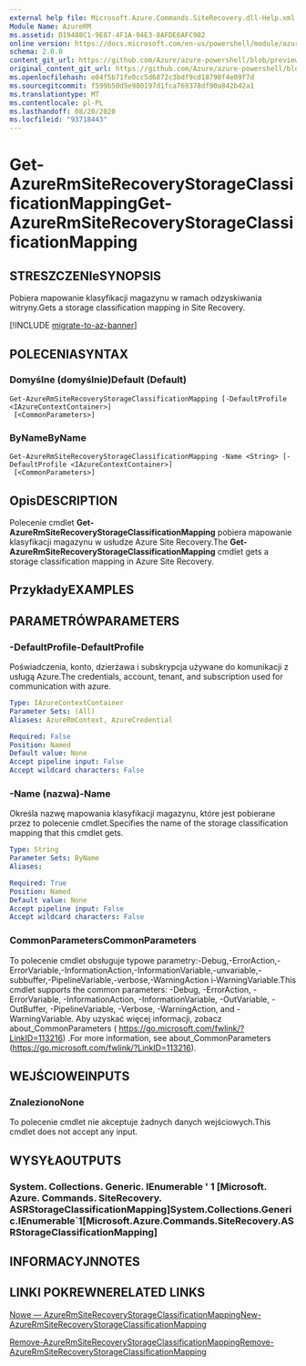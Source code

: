 ```yaml
---
external help file: Microsoft.Azure.Commands.SiteRecovery.dll-Help.xml
Module Name: AzureRM
ms.assetid: D19488C1-9E87-4F1A-94E3-8AFDE6AFC982
online version: https://docs.microsoft.com/en-us/powershell/module/azurerm.siterecovery/get-azurermsiterecoverystorageclassificationmapping
schema: 2.0.0
content_git_url: https://github.com/Azure/azure-powershell/blob/preview/src/ResourceManager/SiteRecovery/Commands.SiteRecovery/help/Get-AzureRmSiteRecoveryStorageClassificationMapping.md
original_content_git_url: https://github.com/Azure/azure-powershell/blob/preview/src/ResourceManager/SiteRecovery/Commands.SiteRecovery/help/Get-AzureRmSiteRecoveryStorageClassificationMapping.md
ms.openlocfilehash: e04f5b71fe0cc5d6872c3bdf9cd18790f4e09f7d
ms.sourcegitcommit: f599b50d5e980197d1fca769378df90a842b42a1
ms.translationtype: MT
ms.contentlocale: pl-PL
ms.lasthandoff: 08/20/2020
ms.locfileid: "93718443"
---
```

# <span data-ttu-id="f2a67-101">Get-AzureRmSiteRecoveryStorageClassificationMapping</span><span class="sxs-lookup"><span data-stu-id="f2a67-101">Get-AzureRmSiteRecoveryStorageClassificationMapping</span></span>

## <span data-ttu-id="f2a67-102">STRESZCZENIe</span><span class="sxs-lookup"><span data-stu-id="f2a67-102">SYNOPSIS</span></span>
<span data-ttu-id="f2a67-103">Pobiera mapowanie klasyfikacji magazynu w ramach odzyskiwania witryny.</span><span class="sxs-lookup"><span data-stu-id="f2a67-103">Gets a storage classification mapping in Site Recovery.</span></span>

[!INCLUDE [migrate-to-az-banner](../../includes/migrate-to-az-banner.md)]

## <span data-ttu-id="f2a67-104">POLECENIA</span><span class="sxs-lookup"><span data-stu-id="f2a67-104">SYNTAX</span></span>

### <span data-ttu-id="f2a67-105">Domyślne (domyślnie)</span><span class="sxs-lookup"><span data-stu-id="f2a67-105">Default (Default)</span></span>
```
Get-AzureRmSiteRecoveryStorageClassificationMapping [-DefaultProfile <IAzureContextContainer>]
 [<CommonParameters>]
```

### <span data-ttu-id="f2a67-106">ByName</span><span class="sxs-lookup"><span data-stu-id="f2a67-106">ByName</span></span>
```
Get-AzureRmSiteRecoveryStorageClassificationMapping -Name <String> [-DefaultProfile <IAzureContextContainer>]
 [<CommonParameters>]
```

## <span data-ttu-id="f2a67-107">Opis</span><span class="sxs-lookup"><span data-stu-id="f2a67-107">DESCRIPTION</span></span>
<span data-ttu-id="f2a67-108">Polecenie cmdlet **Get-AzureRmSiteRecoveryStorageClassificationMapping** pobiera mapowanie klasyfikacji magazynu w usłudze Azure Site Recovery.</span><span class="sxs-lookup"><span data-stu-id="f2a67-108">The **Get-AzureRmSiteRecoveryStorageClassificationMapping** cmdlet gets a storage classification mapping in Azure Site Recovery.</span></span>

## <span data-ttu-id="f2a67-109">Przykłady</span><span class="sxs-lookup"><span data-stu-id="f2a67-109">EXAMPLES</span></span>

## <span data-ttu-id="f2a67-110">PARAMETRÓW</span><span class="sxs-lookup"><span data-stu-id="f2a67-110">PARAMETERS</span></span>

### <span data-ttu-id="f2a67-111">-DefaultProfile</span><span class="sxs-lookup"><span data-stu-id="f2a67-111">-DefaultProfile</span></span>
<span data-ttu-id="f2a67-112">Poświadczenia, konto, dzierżawa i subskrypcja używane do komunikacji z usługą Azure.</span><span class="sxs-lookup"><span data-stu-id="f2a67-112">The credentials, account, tenant, and subscription used for communication with azure.</span></span>

```yaml
Type: IAzureContextContainer
Parameter Sets: (All)
Aliases: AzureRmContext, AzureCredential

Required: False
Position: Named
Default value: None
Accept pipeline input: False
Accept wildcard characters: False
```

### <span data-ttu-id="f2a67-113">-Name (nazwa)</span><span class="sxs-lookup"><span data-stu-id="f2a67-113">-Name</span></span>
<span data-ttu-id="f2a67-114">Określa nazwę mapowania klasyfikacji magazynu, które jest pobierane przez to polecenie cmdlet.</span><span class="sxs-lookup"><span data-stu-id="f2a67-114">Specifies the name of the storage classification mapping that this cmdlet gets.</span></span>

```yaml
Type: String
Parameter Sets: ByName
Aliases: 

Required: True
Position: Named
Default value: None
Accept pipeline input: False
Accept wildcard characters: False
```

### <span data-ttu-id="f2a67-115">CommonParameters</span><span class="sxs-lookup"><span data-stu-id="f2a67-115">CommonParameters</span></span>
<span data-ttu-id="f2a67-116">To polecenie cmdlet obsługuje typowe parametry:-Debug,-ErrorAction,-ErrorVariable,-InformationAction,-InformationVariable,-unvariable,-subbuffer,-PipelineVariable,-verbose,-WarningAction i-WarningVariable.</span><span class="sxs-lookup"><span data-stu-id="f2a67-116">This cmdlet supports the common parameters: -Debug, -ErrorAction, -ErrorVariable, -InformationAction, -InformationVariable, -OutVariable, -OutBuffer, -PipelineVariable, -Verbose, -WarningAction, and -WarningVariable.</span></span> <span data-ttu-id="f2a67-117">Aby uzyskać więcej informacji, zobacz about_CommonParameters ( https://go.microsoft.com/fwlink/?LinkID=113216) .</span><span class="sxs-lookup"><span data-stu-id="f2a67-117">For more information, see about_CommonParameters (https://go.microsoft.com/fwlink/?LinkID=113216).</span></span>

## <span data-ttu-id="f2a67-118">WEJŚCIOWE</span><span class="sxs-lookup"><span data-stu-id="f2a67-118">INPUTS</span></span>

### <span data-ttu-id="f2a67-119">Znaleziono</span><span class="sxs-lookup"><span data-stu-id="f2a67-119">None</span></span>
<span data-ttu-id="f2a67-120">To polecenie cmdlet nie akceptuje żadnych danych wejściowych.</span><span class="sxs-lookup"><span data-stu-id="f2a67-120">This cmdlet does not accept any input.</span></span>

## <span data-ttu-id="f2a67-121">WYSYŁA</span><span class="sxs-lookup"><span data-stu-id="f2a67-121">OUTPUTS</span></span>

### <span data-ttu-id="f2a67-122">System. Collections. Generic. IEnumerable ' 1 [Microsoft. Azure. Commands. SiteRecovery. ASRStorageClassificationMapping]</span><span class="sxs-lookup"><span data-stu-id="f2a67-122">System.Collections.Generic.IEnumerable\`1[Microsoft.Azure.Commands.SiteRecovery.ASRStorageClassificationMapping]</span></span>

## <span data-ttu-id="f2a67-123">INFORMACYJN</span><span class="sxs-lookup"><span data-stu-id="f2a67-123">NOTES</span></span>

## <span data-ttu-id="f2a67-124">LINKI POKREWNE</span><span class="sxs-lookup"><span data-stu-id="f2a67-124">RELATED LINKS</span></span>

[<span data-ttu-id="f2a67-125">Nowe — AzureRmSiteRecoveryStorageClassificationMapping</span><span class="sxs-lookup"><span data-stu-id="f2a67-125">New-AzureRmSiteRecoveryStorageClassificationMapping</span></span>](./New-AzureRmSiteRecoveryStorageClassificationMapping.md)

[<span data-ttu-id="f2a67-126">Remove-AzureRmSiteRecoveryStorageClassificationMapping</span><span class="sxs-lookup"><span data-stu-id="f2a67-126">Remove-AzureRmSiteRecoveryStorageClassificationMapping</span></span>](./Remove-AzureRmSiteRecoveryStorageClassificationMapping.md)
